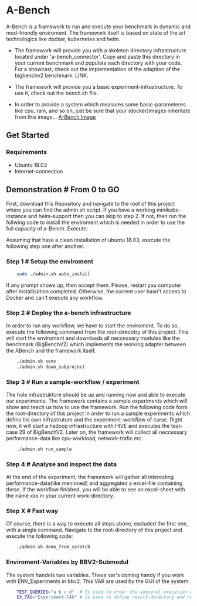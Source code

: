 # A-Bench

A-Bench is a framework to run and execute your benchmark in dynamic and mod-friendly enviroment.
The framework itself is based on state of the art technologics like docker, kubernetes and helm.

* The framework will provide you with a skeleton directory infrastructure located under 'a-bench_connector'. Copy and paste this directory in your current benchmark and populate each directory with your code. For a showcast, check out the implementation of the adaption of the bigbenchv2 benchmark.  LINK.

* The framework will provide you a basic experiment-infrastructure. To use it, check out the bench.sh file.

* In order to provide a system which measures some basic-parameteres like cpu, ram, and so on, just be sure that
    your (docker)images inheritate from this image... [A-Bench Image](https://notProvided)

## Get Started

### Requirements

* Ubunto 18.03
* Internet-connection

## Demonstration # From 0 to GO

First, download this Repository and navigate to the root of this project where you can find the admin.sh script.
If you have a working minikube-instance and helm-support then you can skip to step 2. If not, then run the follwing code to install the enviroment which is needed in order to use the full capacity of a-Bench. Execute:

Assuming that have a clean installation of ubuntu 18.03, execute the following step one after another.

### Step 1 # Setup the enviroment

``` sh
    sudo ./admin.sh auto_install
```

If any prompt shows up, then accept them. Please, restart you computer after installisation completed. Otherwise, the current user hasn't access to Docker and can't execute any workflow.

### Step 2 # Deploy the a-bench infrastructure

In order to run any workflow, we have to start the enviroment. To do so, execute the following command from the root-direcotry of this  project. This will start the enviroment and downloads all neccessary modules like the benchmark (BigBenchV2) which implements the working adapter between the ABench and the framework itself.

``` sh
    ./admin.sh senv
    ./admin.sh down_subproject
```

### Step 3 # Run a sample-workflow / experiment

The hole infrastrukture should be up and running now and able to execute our experiments. The framework contains a sample experiments which will show and teach us how to use the framework. Run the following code form the root-directory of this project in order to run a sample experiments which defins his own infrastruture and the experiment-workflow of curse. Right now, it will start a hadoop infrastructure with HIVE and executes the test-case 29 of BigBenchV2. Later on, the framework will collect all neccessary performance-data like cpu-workload, network-trafic etc. .

``` sh
    ./admin.sh run_sample
```

### Step 4 # Analyse and inspect the data

At the end of the experiment, the framework will gather all interesting performance-data(like menioned) and aggregated a excel-file containing these. If the workflow finished, you will be able to see an excel-sheet with the name xxx in your current work-directory.

### Step X # Fast way

Of course, there is a way to execute all steps above, excluded the first one, with a single command. Navigate to the root-directory of this project and execute the following code:

``` sh
    ./admin.sh demo_from_scratch
```

### Enviroment-Variables by BBV2-Submodul

The system handels two variables. These var's coming handy if you work with ENV_Experiments in bbv2. This VAR are used by the GUI of the system.

``` sh
    TEST_QUERIES="a b c d"  # Is used to order the sequenel execution of the given queries Works with bbv2
    EX_TAG="Experiment-TAG" # Is used to define result-directory and result-filename of the experiment-output
```
